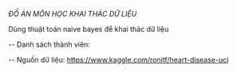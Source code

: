 *ĐỒ ÁN MÔN HỌC KHAI THÁC DỮ LIỆU*

Dùng thuật toán naive bayes để khai thác dữ liệu

-- Danh sách thành viên:

-- Nguồn dữ liệu: https://www.kaggle.com/ronitf/heart-disease-uci